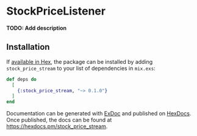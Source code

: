 # StockPriceListener

**TODO: Add description**

## Installation

If [available in Hex](https://hex.pm/docs/publish), the package can be installed
by adding `stock_price_stream` to your list of dependencies in `mix.exs`:

```elixir
def deps do
  [
    {:stock_price_stream, "~> 0.1.0"}
  ]
end
```

Documentation can be generated with [ExDoc](https://github.com/elixir-lang/ex_doc)
and published on [HexDocs](https://hexdocs.pm). Once published, the docs can
be found at <https://hexdocs.pm/stock_price_stream>.

